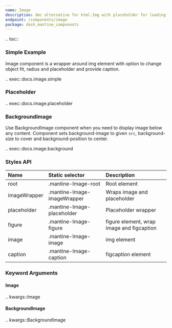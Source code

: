```yaml
---
name: Image
description: dmc alternative for html.Img with placeholder for loading and error states.
endpoint: /components/image
package: dash_mantine_components
---
```


.. toc::

### Simple Example

Image component is a wrapper around img element with option to change object fit, radius and placeholder and provide
caption.

.. exec::docs.image.simple

### Placeholder

.. exec::docs.image.placeholder

### BackgroundImage

Use BackgroundImage component when you need to display image below any content. Component sets background-image to 
given `src`, background-size to cover and background-position to center.

.. exec::docs.image.background

### Styles API

| Name         | Static selector             | Description                               |
|:-------------|:----------------------------|:------------------------------------------|
| root         | .mantine-Image-root         | Root element                              |
| imageWrapper | .mantine-Image-imageWrapper | Wraps image and placeholder               |
| placeholder  | .mantine-Image-placeholder  | Placeholder wrapper                       |
| figure       | .mantine-Image-figure       | figure element, wrap image and figcaption |
| image        | .mantine-Image-image        | img element                               |
| caption      | .mantine-Image-caption      | figcaption element                        |

### Keyword Arguments

#### Image

.. kwargs::Image

#### BackgroundImage

.. kwargs::BackgroundImage
